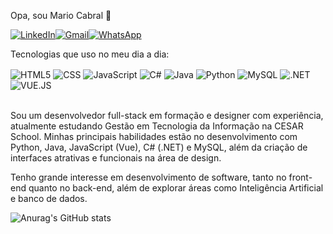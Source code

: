 Opa, sou Mario Cabral 👋


[![LinkedIn](https://img.shields.io/badge/LinkedIn-0077B5?style=for-the-badge&logo=linkedin&logoColor=white)](https://www.linkedin.com/in/mariocabralj/)[![Gmail](https://img.shields.io/badge/Gmail-D14836?style=for-the-badge&logo=gmail&logoColor=white)](mailto:mariocabralj@gmail.com)[![WhatsApp](https://img.shields.io/badge/WhatsApp-25D366?style=for-the-badge&logo=whatsapp&logoColor=white)](https://api.whatsapp.com/send?phone=5581999834646&text=Vi%20seu%20github%20e%20queria%20falar%20contigo!)

Tecnologias que uso no meu dia a dia:
<div style= "display: inline_block"> 
  <img align="center" alt="HTML5" src="https://img.shields.io/badge/HTML-239120?style=for-the-badge&logo=html5&logoColor=white" />
  <img align="center" alt="CSS" src="https://img.shields.io/badge/CSS-239120?&style=for-the-badge&logo=css3&logoColor=white" />
  <img align="center" alt="JavaScript" src="https://img.shields.io/badge/JavaScript-F7DF1E?style=for-the-badge&logo=javascript&logoColor=black" />
  <img align="center" alt="C#" src="https://img.shields.io/badge/C%23-239120?style=for-the-badge&logo=c-sharp&logoColor=white" />
  <img align="center" alt="Java" src="https://img.shields.io/badge/Java-ED8B00?style=for-the-badge&logo=openjdk&logoColor=white" />
  <img align="center" alt="Python" src="https://img.shields.io/badge/Python-3776AB?style=for-the-badge&logo=python&logoColor=white" />
  <img align="center" alt="MySQL" src="https://img.shields.io/badge/MySQL-00000F?style=for-the-badge&logo=mysql&logoColor=white" />
  <img align="center" alt=".NET" src="https://img.shields.io/badge/.NET-5C2D91?style=for-the-badge&logo=.net&logoColor=white" />
  <img align="center" alt="VUE.JS" src="https://img.shields.io/badge/Vue.js-35495E?style=for-the-badge&logo=vue.js&logoColor=4FC08D" />
</div>

<br>

Sou um desenvolvedor full-stack em formação e designer com experiência, atualmente estudando Gestão em Tecnologia da Informação na CESAR School. Minhas principais habilidades estão no desenvolvimento com Python, Java, JavaScript (Vue), C# (.NET) e MySQL, além da criação de interfaces atrativas e funcionais na área de design.

Tenho grande interesse em desenvolvimento de software, tanto no front-end quanto no back-end, além de explorar áreas como Inteligência Artificial e banco de dados. 


![Anurag's GitHub stats](https://github-readme-stats.vercel.app/api?username=mariocabralj&show_icons=true&theme=transparent)
